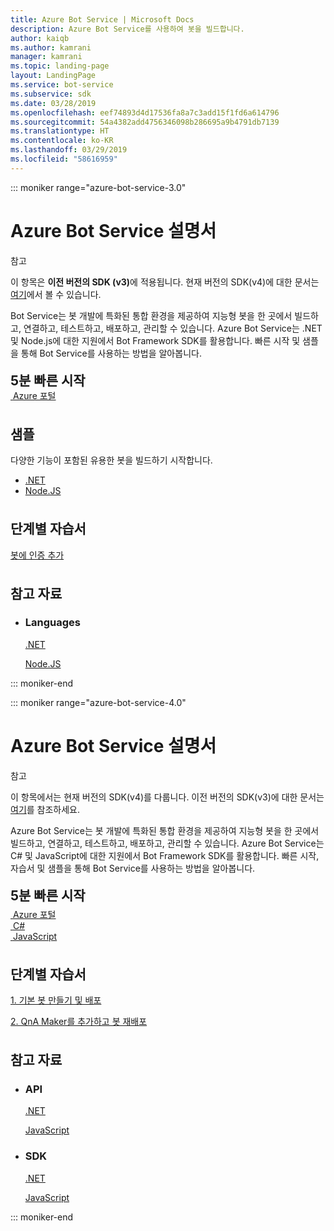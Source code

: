 ```yaml
---
title: Azure Bot Service | Microsoft Docs
description: Azure Bot Service를 사용하여 봇을 빌드합니다.
author: kaiqb
ms.author: kamrani
manager: kamrani
ms.topic: landing-page
layout: LandingPage
ms.service: bot-service
ms.subservice: sdk
ms.date: 03/28/2019
ms.openlocfilehash: eef74893d4d17536fa8a7c3add15f1fd6a614796
ms.sourcegitcommit: 54a4382add4756346098b286695a9b4791db7139
ms.translationtype: HT
ms.contentlocale: ko-KR
ms.lasthandoff: 03/29/2019
ms.locfileid: "58616959"
---
```

::: moniker range="azure-bot-service-3.0"

<div class="content">
    <h1>Azure Bot Service 설명서</h1>
    <div class="alert is-info">
        <p class="alert-title"><span class="docon docon-status-error-outline"></span> 참고</p>
        <p>이 항목은 <strong>이전 버전의 SDK (v3)</strong>에 적용됩니다. 현재 버전의 SDK(v4)에 대한 문서는 <a href="https://docs.microsoft.com/en-us/azure/bot-service/?view=azure-bot-service-4.0" data-linktype="external">여기</a>에서 볼 수 있습니다.</p>
    </div>
    <div class="intro" style="min-width: 200px">
        <p>Bot Service는 봇 개발에 특화된 통합 환경을 제공하여 지능형 봇을 한 곳에서 빌드하고, 연결하고, 테스트하고, 배포하고, 관리할 수 있습니다. Azure Bot Service는 .NET 및 Node.js에 대한 지원에서 Bot Framework SDK를 활용합니다. 빠른 시작 및 샘플을 통해 Bot Service를 사용하는 방법을 알아봅니다.</p>
    </div>
<h2 style="margin-top: 18px; margin-bottom: 0px;">5분 빠른 시작</h2>
<div class="ico48Case">
    <div class="ico48Link">
        <a href="/bot-framework/bot-service-quickstart">
            <img src="media/index/azure_portal.png" alt="">
            <span>Azure 포털</span>
        </a>
    </div>
</div>
 
<h2 style="margin-top: 36px">샘플</h2>
<p>다양한 기능이 포함된 유용한 봇을 빌드하기 시작합니다.</p>
<ul>
    <li><a href="https://github.com/Microsoft/BotBuilder-Samples/tree/v3-sdk-samples/CSharp">.NET</a></li>
    <li><a href="https://github.com/Microsoft/BotBuilder-Samples/tree/v3-sdk-samples/Node">Node.JS</a></li>
</ul>
<h2 style="margin-top: 36px">단계별 자습서</h2>
<p> <a href="/bot-framework/bot-builder-tutorial-authentication">봇에 인증 추가</a> </p>
<h2 style="margin-top: 36px">참고 자료</h2>
<ul class="panelContent cardsD">
    <li>
        <div class="cardSize">
            <div class="cardPadding">
                <div class="card">
                    <div class="cardText">
                        <h3>Languages</h3>
                        <p><a href="/dotnet/api/?view=botbuilder-3.12.2.4">.NET</a></p>
                        <p><a href="https://docs.botframework.com/en-us/node/builder/chat-reference/modules/_botbuilder_d_.html">Node.JS</a></p>
                    </div>
                </div>
            </div>
        </div>
    </li>
</ul>
</div>


::: moniker-end

::: moniker range="azure-bot-service-4.0"

<div class="content">
    <h1>Azure Bot Service 설명서</h1>
    <div class="alert is-info">
        <p class="alert-title"><span class="docon docon-status-error-outline"></span> 참고</p>
        <p>이 항목에서는 현재 버전의 SDK(v4)를 다룹니다. 이전 버전의 SDK(v3)에 대한 문서는 <a href="https://docs.microsoft.com/en-us/azure/bot-service/?view=azure-bot-service-3.0" data-linktype="external">여기</a>를 참조하세요.</p>
    </div>
    <div class="intro" style="min-width: 200px">
        <p>Azure Bot Service는 봇 개발에 특화된 통합 환경을 제공하여 지능형 봇을 한 곳에서 빌드하고, 연결하고, 테스트하고, 배포하고, 관리할 수 있습니다. Azure Bot Service는 C# 및 JavaScript에 대한 지원에서 Bot Framework SDK를 활용합니다. 빠른 시작, 자습서 및 샘플을 통해 Bot Service를 사용하는 방법을 알아봅니다.
</p>
</div>

<h2 style="margin-top: 18px; margin-bottom: 0px;">5분 빠른 시작</h2>
<p style="margin-top: 6px; margin-bottom: 6px;"></p>
<div class="ico48Case">
    <div class="ico48Link">
        <a href="/bot-framework/bot-service-quickstart">
            <img src="media/index/azure_portal.png" alt="">
            <span>Azure 포털</span>
        </a>
    </div>
    <div class="ico48Link">
        <a href="/bot-framework/dotnet/bot-builder-dotnet-sdk-quickstart">
            <img src="v4sdk/media/logo_csharp.svg" alt="">
            <span>C&#35;</span>
        </a>
    </div>
    <div class="ico48Link">
        <a href="/bot-framework/javascript/bot-builder-javascript-quickstart">
            <img src="v4sdk/media/logo_js.svg" alt="">
            <span>JavaScript</span>
        </a>
    </div>
</div>

<h2 style="margin-top: 36px">단계별 자습서</h2>
<p><a href="/bot-framework/bot-builder-tutorial-basic-deploy">1. 기본 봇 만들기 및 배포</a></p>
<p><a href="/bot-framework/bot-builder-tutorial-add-qna">2. QnA Maker를 추가하고 봇 재배포</a></p>
<h2 style="margin-top: 36px">참고 자료</h2>
<ul class="panelContent cardsD">
    <li>
        <div class="cardSize">
            <div class="cardPadding">
                <div class="card">
                    <div class="cardText">
                        <h3>API</h3>
                        <p><a href="https://aka.ms/dotnetsdk4">.NET</a></p>
                        <p><a href="https://aka.ms/jssdk4">JavaScript</a></p>
                    </div>
                </div>
            </div>
        </div>
    </li>
    <li>
        <div class="cardSize">
            <div class="cardPadding">
                <div class="card">
                    <div class="cardText">
                        <h3>SDK</h3>
                        <p><a href="https://github.com/Microsoft/botbuilder-dotnet">.NET</a></p>
                        <p><a href="https://github.com/Microsoft/botbuilder-js">JavaScript</a></p>
                    </div>
                </div>
            </div>
        </div>
    </li>
</ul>
</div>

::: moniker-end
